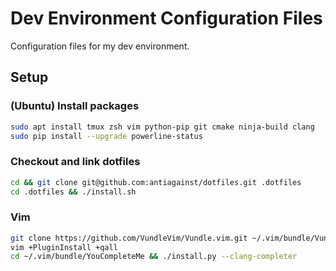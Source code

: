 Dev Environment Configuration Files
===================================

Configuration files for my dev environment.

Setup
-----

### (Ubuntu) Install packages

```bash
sudo apt install tmux zsh vim python-pip git cmake ninja-build clang
sudo pip install --upgrade powerline-status
```

### Checkout and link dotfiles

```bash
cd && git clone git@github.com:antiagainst/dotfiles.git .dotfiles
cd .dotfiles && ./install.sh
```

### Vim

```bash
git clone https://github.com/VundleVim/Vundle.vim.git ~/.vim/bundle/Vundle.vim
vim +PluginInstall +qall
cd ~/.vim/bundle/YouCompleteMe && ./install.py --clang-completer
```
